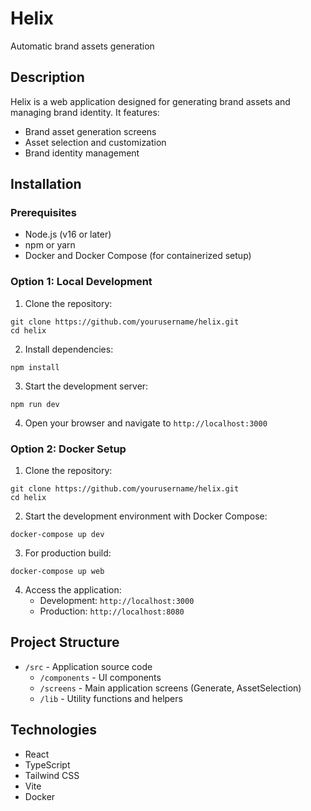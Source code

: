 # Helix

Automatic brand assets generation

## Description

Helix is a web application designed for generating brand assets and managing brand identity. It features:

- Brand asset generation screens
- Asset selection and customization
- Brand identity management

## Installation

### Prerequisites

- Node.js (v16 or later)
- npm or yarn
- Docker and Docker Compose (for containerized setup)

### Option 1: Local Development

1. Clone the repository:
```
git clone https://github.com/yourusername/helix.git
cd helix
```

2. Install dependencies:
```
npm install
```

3. Start the development server:
```
npm run dev
```

4. Open your browser and navigate to `http://localhost:3000`

### Option 2: Docker Setup

1. Clone the repository:
```
git clone https://github.com/yourusername/helix.git
cd helix
```

2. Start the development environment with Docker Compose:
```
docker-compose up dev
```

3. For production build:
```
docker-compose up web
```

4. Access the application:
   - Development: `http://localhost:3000`
   - Production: `http://localhost:8080`

## Project Structure

- `/src` - Application source code
  - `/components` - UI components
  - `/screens` - Main application screens (Generate, AssetSelection)
  - `/lib` - Utility functions and helpers

## Technologies

- React
- TypeScript
- Tailwind CSS
- Vite
- Docker
